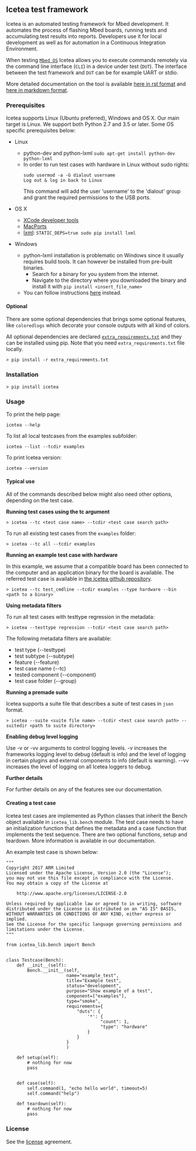 ## Icetea test framework

Icetea is an automated testing framework for Mbed development.
It automates the process of flashing Mbed boards, running tests
and accumulating test results into reports.
Developers use it for local development as well as for
automation in a Continuous Integration Environment.

When testing [`Mbed OS`](https://www.mbed.com/en/platform/mbed-os/)
Icetea allows you to execute commands remotely via
the command line interface (`CLI`) in a device under test (`DUT`).
The interface between the test framework and `DUT` can be
for example UART or stdio.

More detailed documentation on the tool is available
[here in rst format](https://github.com/ARMmbed/icetea/tree/master/doc-source)
and [here in markdown format](https://github.com/ARMmbed/icetea/tree/master/doc).

### Prerequisites
Icetea supports Linux (Ubuntu preferred), Windows and OS X. Our main target is Linux.
We support both Python 2.7 and 3.5 or later. Some OS specific prerequisites below:

* Linux
    * python-dev and python-lxml
        `sudo apt-get install python-dev python-lxml`
    * In order to run test cases with hardware in Linux without sudo rights:
        ```
        sudo usermod -a -G dialout username
        Log out & log in back to Linux
        ```
        This command will add the user 'username' to the 'dialout' group and
        grant the required permissions to the USB ports.
* OS X
    * [XCode developer tools](http://osxdaily.com/2014/02/12/install-command-line-tools-mac-os-x/)
    * [MacPorts](https://www.macports.org/install.php)
    * [lxml](http://lxml.de/installation.html#installation):
        `STATIC_DEPS=true sudo pip install lxml`

* Windows
    * python-lxml installation is problematic on Windows since
    it usually requires build tools. It can however be installed
    from pre-built binaries.
        * Search for a binary for you system from the internet.
        * Navigate to the directory where you downloaded the
        binary and install it with `pip install <insert_file_name>`
    * You can follow instructions [here](http://lxml.de/installation.html#installation)
    instead.

#### Optional

There are some optional dependencies that brings some optional features,
like `coloredlogs` which decorate your console outputs with all kind of colors.

All optional dependencies are declared [`extra_requirements.txt`](extra_requirements.txt) and they can be installed using pip.
Note that you need `extra_requirements.txt` file locally.

```
> pip install -r extra_requirements.txt
```

### Installation

`> pip install icetea`

### Usage

To print the help page:

`icetea --help`

To list all local testcases from the examples subfolder:

`icetea --list --tcdir examples`

To print Icetea version:

`icetea --version`

#### Typical use

All of the commands described below might also need other options,
depending on the test case.

**Running test cases using the tc argument**

`> icetea --tc <test case name> --tcdir <test case search path>`

To run all existing test cases from the `examples` folder:

`> icetea --tc all --tcdir examples`

**Running an example test case with hardware**

In this example, we assume that a compatible board has been connected
to the computer and an application binary for the board is available.
The referred test case is available in [the icetea github repository](https://github.com/ARMmbed/icetea/blob/master/examples/test_cmdline.py).

`> icetea --tc test_cmdline --tcdir examples --type hardware --bin <path to a binary>`

**Using metadata filters**

To run all test cases with testtype regression in the metadata:

`> icetea --testtype regression --tcdir <test case search path>`

The following metadata filters are available:
* test type (--testtype)
* test subtype (--subtype)
* feature (--feature)
* test case name (--tc)
* tested component (--component)
* test case folder (--group)

**Running a premade suite**

Icetea supports a suite file that describes a suite of test cases
in `json` format.

`> icetea --suite <suite file name> --tcdir <test case search path> --suitedir <path to suite directory>`

**Enabling debug level logging**

Use -v or -vv arguments to control logging levels. -v increases the frameworks logging level
to debug (default is info) and the level of logging in
certain plugins and external components to info (default is warning).
--vv increases the level of logging on all Icetea loggers to debug.

**Further details**

For further details on any of the features see our documentation.

#### Creating a test case
Icetea test cases are implemented as Python classes that inherit the Bench object available in `icetea_lib.bench` module.
The test case needs to have an initialization function that defines the metadata and a case function that implements the test sequence.
There are two optional functions, setup and teardown. More information is available in our documentation.

An example test case is shown below:

```
"""
Copyright 2017 ARM Limited
Licensed under the Apache License, Version 2.0 (the "License");
you may not use this file except in compliance with the License.
You may obtain a copy of the License at

    http://www.apache.org/licenses/LICENSE-2.0

Unless required by applicable law or agreed to in writing, software
distributed under the License is distributed on an "AS IS" BASIS,
WITHOUT WARRANTIES OR CONDITIONS OF ANY KIND, either express or implied.
See the License for the specific language governing permissions and
limitations under the License.
"""

from icetea_lib.bench import Bench


class Testcase(Bench):
    def __init__(self):
        Bench.__init__(self,
                       name="example_test",
                       title="Example test",
                       status="development",
                       purpose="Show example of a test",
                       component=["examples"],
                       type="smoke",
                       requirements={
                           "duts": {
                               '*': {
                                    "count": 1,
                                    "type": "hardware"
                               }
                           }
                       }
                       )

    def setup(self):
        # nothing for now
        pass


    def case(self):
        self.command(1, "echo hello world", timeout=5)
        self.command("help")

    def teardown(self):
        # nothing for now
        pass
```

### License
See the [license](https://github.com/ARMmbed/icetea/blob/master/LICENSE) agreement.
